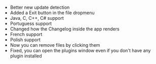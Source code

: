 
- Better new update detection
- Added a Exit button in the file dropmenu
- Java, C, C++, C# support
- Portuguess support
- Changed how the Changelog inside the app renders
- French support
- Polish support
- Now you can remove files by clicking them
- Fixed, you can open the plugins window even if you don't have any plugin installed


